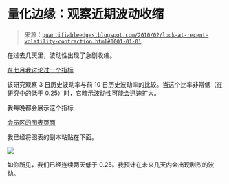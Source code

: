 <!--yml

分类：未分类

日期：2024-05-18 13:04:31

-->

# 量化边缘：观察近期波动收缩

> 来源：[`quantifiableedges.blogspot.com/2010/02/look-at-recent-volatility-contraction.html#0001-01-01`](http://quantifiableedges.blogspot.com/2010/02/look-at-recent-volatility-contraction.html#0001-01-01)

在过去几天里，波动性出现了急剧收缩。

[在七月我讨论过一个指标](http://quantifiableedges.blogspot.com/2009/07/what-happens-after-sharp-contraction-in.html)

该研究观察 3 日历史波动率与前 10 日历史波动率的比较。当这个比率非常低（在研究中的低于 0.25）时，它暗示波动性可能会迅速扩大。

我每晚都会展示这个指标

[会员区的图表页面](http://www.quantifiableedges.com/gold.html)

我已经将图表的副本粘贴在下面。

![](http://quantifiableedges.blogspot.com/img/4a4977df2fb9a68219cff02d7c77c981.png)

如你所见，我们已经连续两天低于 0.25。我预计在未来几天内会出现剧烈的波动。

